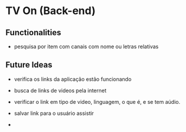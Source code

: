 # TV On (Back-end)

## Functionalities

* pesquisa por item com canais com nome ou letras relativas


## Future Ideas
* verifica os links da aplicação estão funcionando

* busca de links de videos pela internet
* verificar o link em tipo de video, linguagem, o que é, e se tem aúdio.
* salvar link para o usuário assistir
*